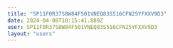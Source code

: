 ```yaml
---
title: "SP11F0R37S8W84F501VNEQ83S516CFN25YFXXV9D3"
date: 2024-04-08T10:15:41.889Z
user: SP11F0R37S8W84F501VNEQ83S516CFN25YFXXV9D3
layout: "users"
---
```

    